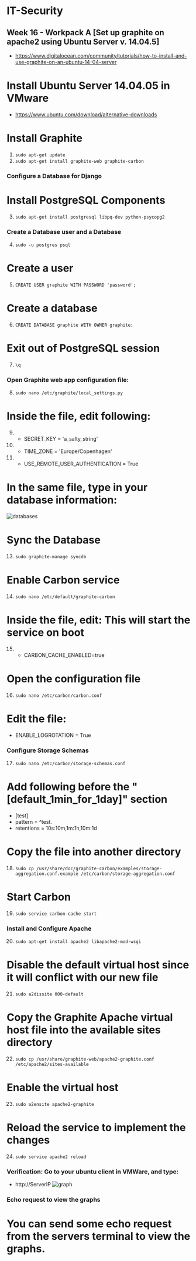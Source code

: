 # IT-Security

## Week 16 - Workpack A [Set up graphite on apache2 using Ubuntu Server v. 14.04.5]
* https://www.digitalocean.com/community/tutorials/how-to-install-and-use-graphite-on-an-ubuntu-14-04-server

# Install Ubuntu Server 14.04.05 in VMware
* https://www.ubuntu.com/download/alternative-downloads
# Install Graphite
1) `sudo apt-get update`
2) `sudo apt-get install graphite-web graphite-carbon`

### Configure a Database for Django
# Install PostgreSQL Components
3) `sudo apt-get install postgresql libpq-dev python-psycopg2`

### Create a Database user and a Database

4) `sudo -u postgres psql`

# Create a user
5) `CREATE USER graphite WITH PASSWORD 'password';`
# Create a database
6) `CREATE DATABASE graphite WITH OWNER graphite;`
# Exit out of PostgreSQL session
7) `\q`

### Open Graphite web app configuration file:
8) `sudo nano /etc/graphite/local_settings.py`

# Inside the file, edit following:
9) * SECRET_KEY = 'a_salty_string'
10) * TIME_ZONE = 'Europe/Copenhagen'
11) * USE_REMOTE_USER_AUTHENTICATION = True

# In the same file, type in your database information:
![databases](https://cloud.githubusercontent.com/assets/23449056/25485387/0db0b204-2b5e-11e7-87a3-ac050c493ed3.PNG)
# Sync the Database
13) `sudo graphite-manage syncdb`

# Enable Carbon service
14) `sudo nano /etc/default/graphite-carbon`

# Inside the file, edit: This will start the service on boot
15) * CARBON_CACHE_ENABLED=true

# Open the configuration file
16) `sudo nano /etc/carbon/carbon.conf`

# Edit the file:
* ENABLE_LOGROTATION = True

### Configure Storage Schemas
17) `sudo nano /etc/carbon/storage-schemas.conf`

# Add following before the "[default_1min_for_1day]" section
* [test]
* pattern = ^test\.
* retentions = 10s:10m,1m:1h,10m:1d

# Copy the file into another directory
18) `sudo cp /usr/share/doc/graphite-carbon/examples/storage-aggregation.conf.example /etc/carbon/storage-aggregation.conf`

# Start Carbon
19) `sudo service carbon-cache start`

### Install and Configure Apache
20) `sudo apt-get install apache2 libapache2-mod-wsgi`
# Disable the default virtual host since it will conflict with our new file
21) `sudo a2dissite 000-default`
# Copy the Graphite Apache virtual host file into the available sites directory
22) `sudo cp /usr/share/graphite-web/apache2-graphite.conf /etc/apache2/sites-available`
# Enable the virtual host
23) `sudo a2ensite apache2-graphite`
# Reload the service to implement the changes
24) `sudo service apache2 reload`


### Verification: Go to your ubuntu client in VMWare, and type:
* http://ServerIP
![graph](https://cloud.githubusercontent.com/assets/23449056/25485381/08cc03ce-2b5e-11e7-887f-a3ace23e0009.PNG)


### Echo request to view the graphs
# You can send some echo request from the servers terminal to view the graphs.

